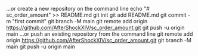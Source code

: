 …or create a new repository on the command line
echo "# sc_order_amount" >> README.md
git init
git add README.md
git commit -m "first commit"
git branch -M main
git remote add origin https://github.com/AfterShockXIV/sc_order_amount.git
git push -u origin main
…or push an existing repository from the command line
git remote add origin https://github.com/AfterShockXIV/sc_order_amount.git
git branch -M main
git push -u origin main
